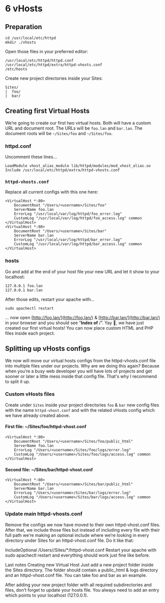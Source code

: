 # 6 vHosts

## Preparation

```
cd /usr/local/etc/httpd
mkdir ./vhosts
```

Open those files in your preferred editor:

```
/usr/local/etc/httpd/httpd.conf
/usr/local/etc/httpd/extra/httpd-vhosts.conf
/etc/hosts
```

Create new project directories inside your Sites:

```
Sites/
|  foo/
|  bar/
```

## Creating first Virtual Hosts

We’re going to create our first two virtual hosts. Both will have a custom URL and document root. The URLs will be `foo.lan` and `bar.lan`. The document roots will be `~/Sites/foo` and `~/Sites/foo`.

### httpd.conf

Uncomment these lines...

```
LoadModule vhost_alias_module lib/httpd/modules/mod_vhost_alias.so
Include /usr/local/etc/httpd/extra/httpd-vhosts.conf
```

### `httpd-vhosts.conf`

Replace all current configs with this one here:

```
<VirtualHost *:80>
	DocumentRoot "/Users/<username>/Sites/foo"
	ServerName foo.lan
	ErrorLog "/usr/local/var/log/httpd/foo_error.log"
	CustomLog "/usr/local/var/log/httpd/foo_access.log" common
</VirtualHost>
<VirtualHost *:80>
	DocumentRoot "/Users/<username>/Sites/bar"
	ServerName bar.lan
	ErrorLog "/usr/local/var/log/httpd/bar_error.log"
	CustomLog "/usr/local/var/log/httpd/bar_access.log" common
</VirtualHost>
```

### hosts

Go and add at the end of your host file your new URL and let it show to your localhost:

```
127.0.0.1 foo.lan
127.0.0.1 bar.lan
```

After those edits, restart your apache with...
```
sudo apachectl restart
```

... now open [http://foo.lan/](http://foo.lan/) & [http://bar.lan/](http://bar.lan/) in your browser and you should see “**Index of** /”. Yay 🎉, we have just created our first virtual hosts! You can now place custom HTML and PHP files inside each project.

## Splitting up vHosts configs

We now will move our virtual hosts configs from the httpd-vhosts.conf file into multiple files under our projects. Why are we doing this again? Because when you’re a busy web developer you will have lots of projects and get sooner or later a little mess inside that config file. That's why I recommend to split it up.

### Custom vHosts files

Create under `Sites` inside your project directories `foo` & `bar` new config files with the name `httpd-vhost.conf` and with the related vHosts config which we have already created above.

#### First file: ~/Sites/foo/httpd-vhost.conf

```
<VirtualHost *:80>
    DocumentRoot "/Users/<username>/Sites/foo/public_html"
    ServerName foo.lan
    ErrorLog "/Users/<username>/Sites/foo/logs/error.log"
    CustomLog "/Users/<username>/Sites/foo/logs/access.log" common
</VirtualHost>
```

#### Second file: ~/Sites/bar/httpd-vhost.conf

```
<VirtualHost *:80>
    DocumentRoot "/Users/<username>/Sites/bar/public_html"
    ServerName bar.lan
    ErrorLog "/Users/<username>/Sites/bar/logs/error.log"
    CustomLog "/Users/<username>/Sites/bar/logs/access.log" common
</VirtualHost>
```

### Update main httpd-vhosts.conf

Remove the configs we now have moved to their own httpd-vhost.conf files. After that, we include those files but instead of including every file with their full path we’re making an optional include where we’re looking in every directory under Sites for an httpd-vhost.conf file.
Do it like that:

IncludeOptional /Users/<username>/Sites/*/httpd-vhost.conf
Restart your apache with sudo apachectl restart and everything should work just fine like before.

Last notes
Creating new Virtual Host
Just add a new project folder inside the Sites directory. The folder should contain a public_html & logs directory and an httpd-vhost.conf file. You can take foo and bar as an example.

After adding your new project folder with all required subdirectories and files, don’t forget to update your hosts file. You always need to add an entry which points to your localhost (127.0.0.1).





